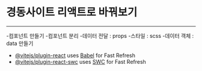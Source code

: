 # 경동사이트 리액트로 바꿔보기

***
-컴포넌트 만들기 
-컴포넌트 분리
-데이터 전달  : props
-스타일  : scss
-데이터 객체  : data 만들기


- [@vitejs/plugin-react](https://github.com/vitejs/vite-plugin-react/blob/main/packages/plugin-react/README.md) uses [Babel](https://babeljs.io/) for Fast Refresh
- [@vitejs/plugin-react-swc](https://github.com/vitejs/vite-plugin-react-swc) uses [SWC](https://swc.rs/) for Fast Refresh
